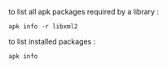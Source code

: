 to list all apk packages required by a library :

```
apk info -r libxml2
```

to list installed packages :
```
apk info
```
